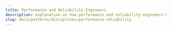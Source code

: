 ```yaml
---
title: Performance and Reliability Engineers
description: explanation on how performance and reliability engineers make use of surveilr.
slug: docs/patterns/disciplines/performance-reliability
---
```

